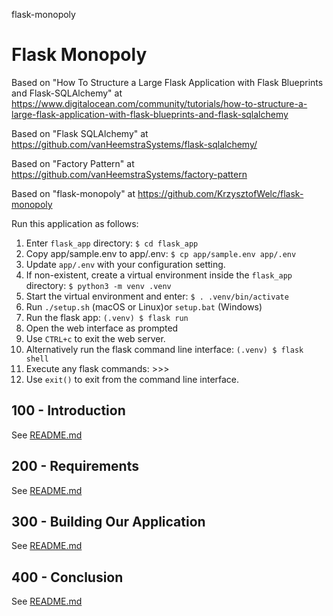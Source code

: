 flask-monopoly
# Flask Monopoly

Based on "How To Structure a Large Flask Application with Flask Blueprints and Flask-SQLAlchemy" at https://www.digitalocean.com/community/tutorials/how-to-structure-a-large-flask-application-with-flask-blueprints-and-flask-sqlalchemy

Based on "Flask SQLAlchemy" at https://github.com/vanHeemstraSystems/flask-sqlalchemy/

Based on "Factory Pattern" at https://github.com/vanHeemstraSystems/factory-pattern

Based on "flask-monopoly" at https://github.com/KrzysztofWelc/flask-monopoly

Run this application as follows:

1) Enter ```flask_app``` directory: ```$ cd flask_app```
2) Copy app/sample.env to app/.env: ```$ cp app/sample.env app/.env```
3) Update ```app/.env``` with your configuration setting.
4) If non-existent, create a virtual environment inside the ```flask_app``` directory: ```$ python3 -m venv .venv```
5) Start the virtual environment and enter: ```$ . .venv/bin/activate```
6) Run ```./setup.sh``` (macOS or Linux)or ```setup.bat``` (Windows)
8) Run the flask app: ```(.venv) $ flask run```
9) Open the web interface as prompted
10) Use ```CTRL+c``` to exit the web server.
11) Alternatively run the flask command line interface: ```(.venv) $ flask shell```
12) Execute any flask commands: >>>
13) Use ```exit()``` to exit from the command line interface.

## 100 - Introduction

See [README.md](./100/README.md)

## 200 - Requirements

See [README.md](./200/README.md)

## 300 - Building Our Application

See [README.md](./300/README.md)

## 400 - Conclusion

See [README.md](./400/README.md)